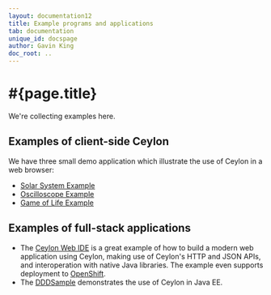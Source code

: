 ```yaml
---
layout: documentation12
title: Example programs and applications
tab: documentation
unique_id: docspage
author: Gavin King
doc_root: ..
---
```


# #{page.title}

We're collecting examples here.

## Examples of client-side Ceylon

We have three small demo application which illustrate the use
of Ceylon in a web browser:

- [Solar System Example](http://try.ceylon-lang.org/?gist=bd41b47f325b6d32514a)
- [Oscilloscope Example](http://try.ceylon-lang.org/?gist=4b2cfe43bfa7571e73e7)
- [Game of Life Example](http://try.ceylon-lang.org/?gist=8860a7a70fb92e306f1f)

## Examples of full-stack applications

- The [Ceylon Web IDE](https://github.com/ceylon/ceylon-web-ide-backend)
  is a great example of how to build a modern web application
  using Ceylon, making use of Ceylon's HTTP and JSON APIs, and 
  interoperation with native Java libraries. The example even
  supports deployment to [OpenShift](https://openshift.redhat.com/).
- The [DDDSample](https://github.com/sgalles/ceylon-dddsample) 
  demonstrates the use of Ceylon in Java EE. 